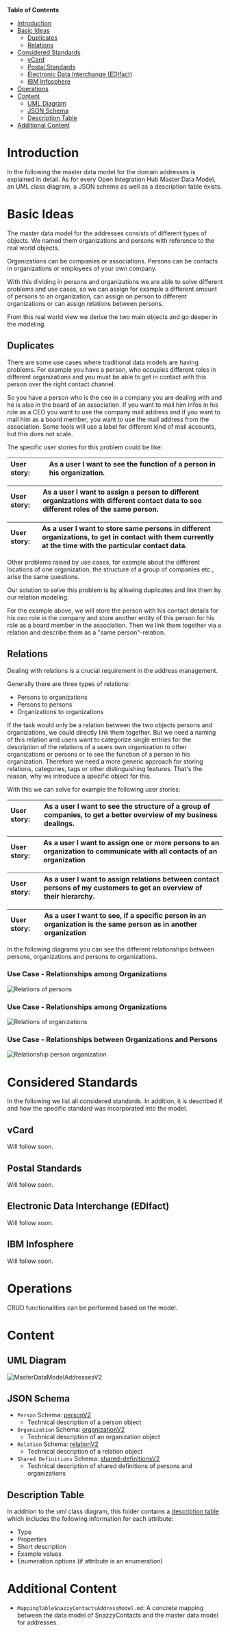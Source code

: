 **Table of Contents**
<!-- TOC depthFrom:1 depthTo:6 withLinks:1 updateOnSave:1 orderedList:0 -->

- [Introduction](#introduction)
- [Basic Ideas](#basic-ideas)
	- [Duplicates](#duplicates)
	- [Relations](#relations)
- [Considered Standards](#considered-standards)
	- [vCard](#vcard)
	- [Postal Standards](#postal-standards)
	- [Electronic Data Interchange (EDIfact)](#electronic-data-interchange-edifact)
	- [IBM Infosphere](#ibm-infosphere)
- [Operations](#operations)
- [Content](#content)
	- [UML Diagram](#uml-diagram)
	- [JSON Schema](#json-schema)
	- [Description Table](#description-table)
- [Additional Content](#additional-content)

<!-- /TOC -->
# Introduction

In the following the master data model for the domain addresses is explained in detail. As for every Open Integration Hub Master Data Model, an UML class diagram, a JSON schema as well as a description table exists.

# Basic Ideas

The master data model for the addresses consists of different types of objects. We named them organizations and persons with reference to the real world objects.

Organizations can be companies or associations. Persons can be contacts in organizations or employees of your own company.

With this dividing in persons and organizations we are able to solve different problems and use cases, so we can assign for example a different amount of persons to an organization, can assign on person to different organizations or can assign relations between persons.

From this real world view we derive the two main objects and go deeper in the modeling.

## Duplicates

There are some use cases where traditional data models are having problems. For example you
have a person, who occupies different roles in different organizations and you must be able
to get in contact with this person over the right contact channel.

So you have a person who is the ceo in a company you are dealing with and he is also in the board of an association.
If you want to mail him infos in his role as a CEO you want to use the company mail address
and if you want to mail him as a board member, you want to use the mail address from the association.
Some tools will use a label for different kind of mail accounts, but this does not scale.

The specific user stories for this problem could be like:

| User story: | As a user I want to see the function of a person in his organization. |
| :--- | :--- |

| User story: | As a user I want to assign a person to different organizations with different contact data to see different roles of the same person. |
| :--- | :--- |

| User story: | As a user I want to store same persons in different organizations, to get in contact with them currently at the time with the particular contact data. |
| :--- | :--- |

Other problems raised by use cases, for example about the different locations of one organization, the structure of a group of companies etc., arise the same questions.

Our solution to solve this problem is by allowing duplicates and link them by our relation modeling.

For the example above, we will store the person with his contact details for his ceo role in the company and store another entity of this person for his role as a board member in the association. Then we link them together via a relation and describe them as a "same person"-relation.

## Relations

Dealing with relations is a crucial requirement in the address management.

Generally there are three types of relations:
- Persons to organizations
- Persons to persons
- Organizations to organizations

If the task would only be a relation between the two objects persons and organizations, we could directly link them together. But we need a naming of this relation and users want to categorize single entries for the description of the relations of a users own organization to other organizations or persons or to see the function of a person in his organization. Therefore we need a more generic approach for storing relations, categories, tags or other distinguishing features. That's the reason, why we introduce a specific object for this.

With this we can solve for example the following user stories:

| User story: | As a user I want to see the structure of a group of companies, to get a better overview of my business dealings.  |
| :--- | :--- |

| User story: | As a user I want to assign one or more persons to an organization to communicate with all contacts of an organization |
| :--- | :--- |

| User story: | As a user I want to assign relations between contact persons of my customers to get an overview of their hierarchy. |
| :--- | :--- |

| User story: | As a user I want to see, if a specific person in an organization is the same person as in another organization |
| :--- | :--- |

In the following diagrams you can see the different relationships between persons, organizations and persons to organizations.

### Use Case -  Relationships among Organizations
![Relations of persons](Assets/RelationshipsAmongPersons.png)

### Use Case -  Relationships among Organizations
![Relations of organizations](Assets/RelationshipsAmongOrganizations.png)

### Use Case -  Relationships between Organizations and Persons
![Relationship person organization](Assets/RelationshipsOrganizationsAndPersons.png)

# Considered Standards
In the following we list all considered standards. In addition, it is described if and how the specific standard was incorporated into the model.

## vCard
Will follow soon.

## Postal Standards
Will follow soon.

## Electronic Data Interchange (EDIfact)
Will follow soon.

## IBM Infosphere
Will follow soon.

# Operations
CRUD functionalities can be performed based on the model.

# Content

## UML Diagram

![MasterDataModelAddressesV2](Assets/MasterDataModelAddressV2.svg)

## JSON Schema

- `Person` Schema: [personV2](../../src/main/schema/addresses/personV2.json)
  - Technical description of a person object
- `Organization` Schema: [organizationV2](../../src/main/schema/addresses/organizationV2.json)
  - Technical description of an organization object
- `Relation` Schema: [relationV2](../../src/main/schema/addresses/relationsV2.json)
  - Technical description of a relation object
- `Shared Definitions` Schema: [shared-definitionsV2](../../src/main/schema/addresses/sharedDefinitionsV2.json)
  - Technical description of shared definitions of persons and organizations

## Description Table

In addition to the uml class diagram, this folder contains a [description table](AddressModelV2Description.md) which includes the following information for each attribute:
- Type
- Properties
- Short description
- Example values
- Enumeration options (if attribute is an enumeration)

# Additional Content

- `MappingTableSnazzyContactsAddressModel.md`: A concrete mapping between the data model of SnazzyContacts and the master data model for addresses.
